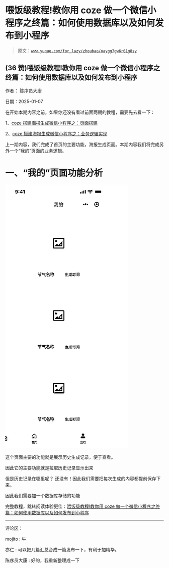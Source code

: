 # 喂饭级教程!教你用 coze 做一个微信小程序之终篇：如何使用数据库以及如何发布到小程序

> 原文：[`www.yuque.com/for_lazy/zhoubao/oaygg7gw6r61g8sy`](https://www.yuque.com/for_lazy/zhoubao/oaygg7gw6r61g8sy)

## (36 赞)喂饭级教程!教你用 coze 做一个微信小程序之终篇：如何使用数据库以及如何发布到小程序

作者： 陈序员大康

日期：2025-01-07

在开始本期内容之前，如果你还没有看过前面两期的教程，需要先去看一下：

1、[coze 搭建海报生成微信小程序之：页面搭建](https://b121w2zgwyx.feishu.cn/docx/XevpdRH0JokjJzxtZ71cvnPMngc)

2、[coze 搭建海报生成微信小程序之：业务逻辑实现](https://b121w2zgwyx.feishu.cn/docx/K5FMd5t71ojcREx7GFMcVsttnUJ)

上一期内容，我们完成了首页的主要功能，海报生成页面。本期内容我们将完成另外一个“我的”页面的业务逻辑。

# 一、“我的”页面功能分析

![](img/de79156553ea16d56ef6d2e02d409cd7.png "None")

这个页面主要的功能就是展示历史生成记录，便于查看。

因此它的主要功能就是拉取历史记录显示出来

但是历史记录在哪里呢？ 还没有！因此我们需要把每次生成的内容都提前保存下来。

因此我们需要加一个数据库存储的功能

完整教程，跳转阅读体验更佳：[喂饭级教程!教你用 coze 做一个微信小程序之终篇：如何使用数据库以及如何发布到小程序](https://b121w2zgwyx.feishu.cn/docx/Gkzpdyd4Eo1Wn8x8Q8oc32DAnEh)

* * *

评论区：

mojito : 牛

亦仁 : 可以把几篇汇总合成一篇发布一下，有利于加精华。

陈序员大康 : 好的，我重新整理成一下